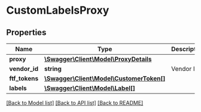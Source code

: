 # CustomLabelsProxy

## Properties
Name | Type | Description | Notes
------------ | ------------- | ------------- | -------------
**proxy** | [**\Swagger\Client\Model\ProxyDetails**](ProxyDetails.md) |  | 
**vendor_id** | **string** | Vendor ID | [optional] 
**ftf_tokens** | [**\Swagger\Client\Model\CustomerToken[]**](CustomerToken.md) |  | [optional] 
**labels** | [**\Swagger\Client\Model\Label[]**](Label.md) |  | [optional] 

[[Back to Model list]](../README.md#documentation-for-models) [[Back to API list]](../README.md#documentation-for-api-endpoints) [[Back to README]](../README.md)

